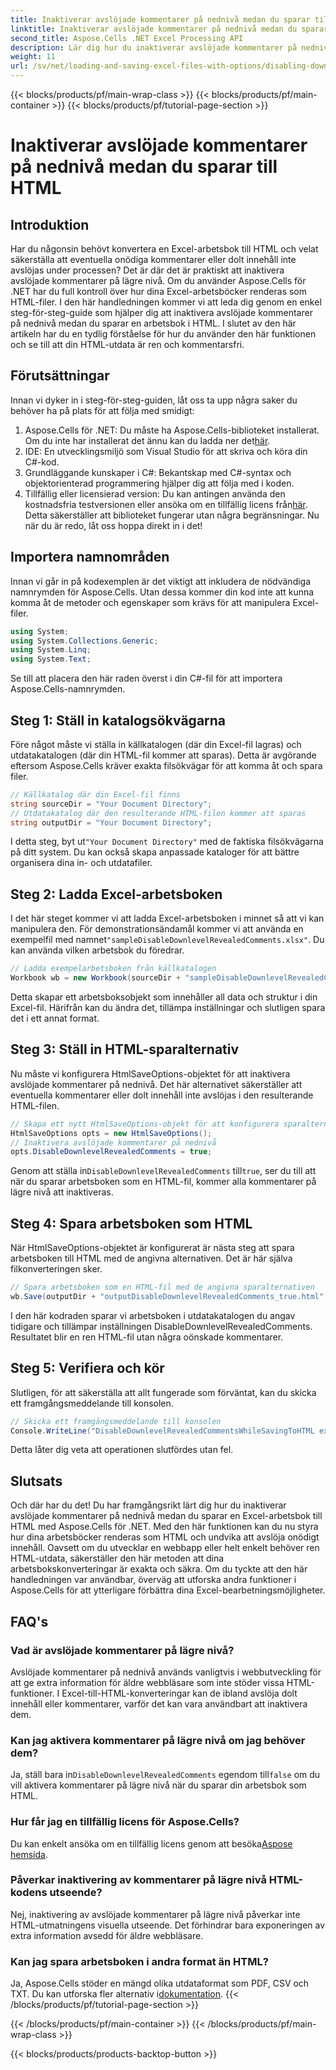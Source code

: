```yaml
---
title: Inaktiverar avslöjade kommentarer på nednivå medan du sparar till HTML
linktitle: Inaktiverar avslöjade kommentarer på nednivå medan du sparar till HTML
second_title: Aspose.Cells .NET Excel Processing API
description: Lär dig hur du inaktiverar avslöjade kommentarer på nednivå när du sparar en Excel-arbetsbok till HTML med Aspose.Cells för .NET med denna detaljerade steg-för-steg-guide.
weight: 11
url: /sv/net/loading-and-saving-excel-files-with-options/disabling-downlevel-revealed-comments/
---
```


{{< blocks/products/pf/main-wrap-class >}}
{{< blocks/products/pf/main-container >}}
{{< blocks/products/pf/tutorial-page-section >}}

# Inaktiverar avslöjade kommentarer på nednivå medan du sparar till HTML

## Introduktion
Har du någonsin behövt konvertera en Excel-arbetsbok till HTML och velat säkerställa att eventuella onödiga kommentarer eller dolt innehåll inte avslöjas under processen? Det är där det är praktiskt att inaktivera avslöjade kommentarer på lägre nivå. Om du använder Aspose.Cells för .NET har du full kontroll över hur dina Excel-arbetsböcker renderas som HTML-filer. I den här handledningen kommer vi att leda dig genom en enkel steg-för-steg-guide som hjälper dig att inaktivera avslöjade kommentarer på nednivå medan du sparar en arbetsbok i HTML. 
I slutet av den här artikeln har du en tydlig förståelse för hur du använder den här funktionen och se till att din HTML-utdata är ren och kommentarsfri.
## Förutsättningar
Innan vi dyker in i steg-för-steg-guiden, låt oss ta upp några saker du behöver ha på plats för att följa med smidigt:
1. Aspose.Cells för .NET: Du måste ha Aspose.Cells-biblioteket installerat. Om du inte har installerat det ännu kan du ladda ner det[här](https://releases.aspose.com/cells/net/).
2. IDE: En utvecklingsmiljö som Visual Studio för att skriva och köra din C#-kod.
3. Grundläggande kunskaper i C#: Bekantskap med C#-syntax och objektorienterad programmering hjälper dig att följa med i koden.
4.  Tillfällig eller licensierad version: Du kan antingen använda den kostnadsfria testversionen eller ansöka om en tillfällig licens från[här](https://purchase.aspose.com/temporary-license/). Detta säkerställer att biblioteket fungerar utan några begränsningar.
Nu när du är redo, låt oss hoppa direkt in i det!
## Importera namnområden
Innan vi går in på kodexemplen är det viktigt att inkludera de nödvändiga namnrymden för Aspose.Cells. Utan dessa kommer din kod inte att kunna komma åt de metoder och egenskaper som krävs för att manipulera Excel-filer.
```csharp
using System;
using System.Collections.Generic;
using System.Linq;
using System.Text;
```
Se till att placera den här raden överst i din C#-fil för att importera Aspose.Cells-namnrymden.
## Steg 1: Ställ in katalogsökvägarna
Före något måste vi ställa in källkatalogen (där din Excel-fil lagras) och utdatakatalogen (där din HTML-fil kommer att sparas). Detta är avgörande eftersom Aspose.Cells kräver exakta filsökvägar för att komma åt och spara filer.
```csharp
// Källkatalog där din Excel-fil finns
string sourceDir = "Your Document Directory";
// Utdatakatalog där den resulterande HTML-filen kommer att sparas
string outputDir = "Your Document Directory";
```
 I detta steg, byt ut`"Your Document Directory"` med de faktiska filsökvägarna på ditt system. Du kan också skapa anpassade kataloger för att bättre organisera dina in- och utdatafiler.
## Steg 2: Ladda Excel-arbetsboken
 I det här steget kommer vi att ladda Excel-arbetsboken i minnet så att vi kan manipulera den. För demonstrationsändamål kommer vi att använda en exempelfil med namnet`"sampleDisableDownlevelRevealedComments.xlsx"`. Du kan använda vilken arbetsbok du föredrar.
```csharp
// Ladda exempelarbetsboken från källkatalogen
Workbook wb = new Workbook(sourceDir + "sampleDisableDownlevelRevealedComments.xlsx");
```
Detta skapar ett arbetsboksobjekt som innehåller all data och struktur i din Excel-fil. Härifrån kan du ändra det, tillämpa inställningar och slutligen spara det i ett annat format.
## Steg 3: Ställ in HTML-sparalternativ
Nu måste vi konfigurera HtmlSaveOptions-objektet för att inaktivera avslöjade kommentarer på nednivå. Det här alternativet säkerställer att eventuella kommentarer eller dolt innehåll inte avslöjas i den resulterande HTML-filen.
```csharp
// Skapa ett nytt HtmlSaveOptions-objekt för att konfigurera sparalternativen
HtmlSaveOptions opts = new HtmlSaveOptions();
// Inaktivera avslöjade kommentarer på nednivå
opts.DisableDownlevelRevealedComments = true;
```
 Genom att ställa in`DisableDownlevelRevealedComments` till`true`, ser du till att när du sparar arbetsboken som en HTML-fil, kommer alla kommentarer på lägre nivå att inaktiveras.
## Steg 4: Spara arbetsboken som HTML
När HtmlSaveOptions-objektet är konfigurerat är nästa steg att spara arbetsboken till HTML med de angivna alternativen. Det är här själva filkonverteringen sker.
```csharp
// Spara arbetsboken som en HTML-fil med de angivna sparalternativen
wb.Save(outputDir + "outputDisableDownlevelRevealedComments_true.html", opts);
```
I den här kodraden sparar vi arbetsboken i utdatakatalogen du angav tidigare och tillämpar inställningen DisableDownlevelRevealedComments. Resultatet blir en ren HTML-fil utan några oönskade kommentarer.
## Steg 5: Verifiera och kör
Slutligen, för att säkerställa att allt fungerade som förväntat, kan du skicka ett framgångsmeddelande till konsolen.
```csharp
// Skicka ett framgångsmeddelande till konsolen
Console.WriteLine("DisableDownlevelRevealedCommentsWhileSavingToHTML executed successfully.");
```
Detta låter dig veta att operationen slutfördes utan fel.
## Slutsats
Och där har du det! Du har framgångsrikt lärt dig hur du inaktiverar avslöjade kommentarer på nednivå medan du sparar en Excel-arbetsbok till HTML med Aspose.Cells för .NET. Med den här funktionen kan du nu styra hur dina arbetsböcker renderas som HTML och undvika att avslöja onödigt innehåll. Oavsett om du utvecklar en webbapp eller helt enkelt behöver ren HTML-utdata, säkerställer den här metoden att dina arbetsbokskonverteringar är exakta och säkra.
Om du tyckte att den här handledningen var användbar, överväg att utforska andra funktioner i Aspose.Cells för att ytterligare förbättra dina Excel-bearbetningsmöjligheter.
## FAQ's
### Vad är avslöjade kommentarer på lägre nivå?
Avslöjade kommentarer på nednivå används vanligtvis i webbutveckling för att ge extra information för äldre webbläsare som inte stöder vissa HTML-funktioner. I Excel-till-HTML-konverteringar kan de ibland avslöja dolt innehåll eller kommentarer, varför det kan vara användbart att inaktivera dem.
### Kan jag aktivera kommentarer på lägre nivå om jag behöver dem?
 Ja, ställ bara in`DisableDownlevelRevealedComments` egendom till`false` om du vill aktivera kommentarer på lägre nivå när du sparar din arbetsbok som HTML.
### Hur får jag en tillfällig licens för Aspose.Cells?
 Du kan enkelt ansöka om en tillfällig licens genom att besöka[Aspose hemsida](https://purchase.aspose.com/temporary-license/).
### Påverkar inaktivering av kommentarer på lägre nivå HTML-kodens utseende?
Nej, inaktivering av avslöjade kommentarer på lägre nivå påverkar inte HTML-utmatningens visuella utseende. Det förhindrar bara exponeringen av extra information avsedd för äldre webbläsare.
### Kan jag spara arbetsboken i andra format än HTML?
 Ja, Aspose.Cells stöder en mängd olika utdataformat som PDF, CSV och TXT. Du kan utforska fler alternativ i[dokumentation](https://reference.aspose.com/cells/net/).
{{< /blocks/products/pf/tutorial-page-section >}}

{{< /blocks/products/pf/main-container >}}
{{< /blocks/products/pf/main-wrap-class >}}

{{< blocks/products/products-backtop-button >}}
